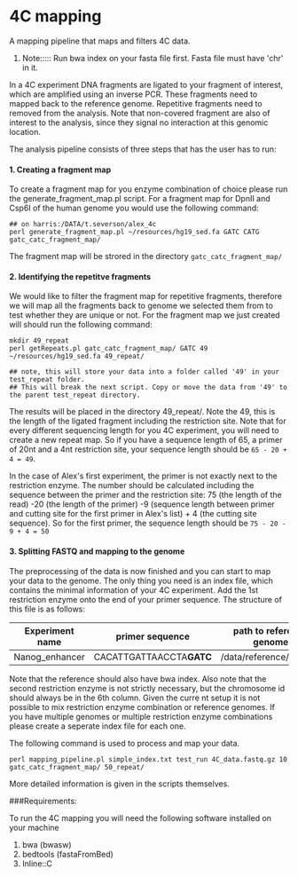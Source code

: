 # 4C mapping
A mapping pipeline that maps and filters 4C data.

1. Note::::: Run bwa index on your fasta file first. Fasta file must have 'chr' in it.


In a 4C experiment DNA fragments are ligated to your fragment of interest, which are amplified using an inverse PCR. These fragments need to mapped back to the reference genome. Repetitive fragments need to removed from the analysis. Note that non-covered fragment are also of interest to the analysis, since they signal no interaction at this genomic location.

The analysis pipeline consists of three steps that has the user has to run:

#### 1. Creating a fragment map

To create a fragment map for you enzyme combination of choice please run the generate_fragment_map.pl script. For a fragment map for DpnII and Csp6I of the human genome you would use the following command:

```
## on harris:/DATA/t.severson/alex_4c
perl generate_fragment_map.pl ~/resources/hg19_sed.fa GATC CATG gatc_catc_fragment_map/
```

The fragment map will be strored in the directory `gatc_catc_fragment_map/`

#### 2. Identifying the repetitve fragments

We would like to filter the fragment map for repetitive fragments, therefore we will map all the fragments back to genome we selected them from to test whether they are unique or not. For the fragment map we just created will should run the following command:

```
mkdir 49_repeat
perl getRepeats.pl gatc_catc_fragment_map/ GATC 49 ~/resources/hg19_sed.fa 49_repeat/

## note, this will store your data into a folder called '49' in your test_repeat folder. 
## This will break the next script. Copy or move the data from '49' to the parent test_repeat directory.
```

The results will be placed in the directory 49_repeat/. Note the 49, this is the length of the ligated fragment including the restriction site. Note that for every different sequencing length for you 4C experiment, you will need to create a new repeat map. So if you have a sequence length of 65, a primer of 20nt and a 4nt restriction site, your sequence length should be `65 - 20 + 4 = 49`. 

In the case of Alex's first experiment, the primer is not exactly next to the restriction enzyme. The number should be calculated including the sequence between the primer and the restriction site: 75 (the length of the read) -20 (the length of the primer) -9 (sequence length between primer and cutting site for the first primer in Alex's list) + 4 (the cutting site sequence). So for the first primer, the sequence length should be `75 - 20 - 9 + 4 = 50`

#### 3. Splitting FASTQ and mapping to the genome

The preprocessing of the data is now finished and you can start to map your data to the genome. The only thing you need is an index file, which contains the minimal information of your 4C experiment. Add the 1st restriction enzyme onto the end of your primer sequence. The structure of this file is as follows:

|Experiment name | primer sequence | path to reference genome | restriction enzyme 1 | restriction enzyme 2 | viewpoint chromosome |
|---------- | ---------- | ----------|----------|----------|----------|
|Nanog_enhancer | CACATTGATTAACCTA**GATC** | /data/reference/mm9.fa | GATC | GTAC | chr6 |

Note that the reference should also have bwa index. Also note that the second restriction enzyme is not strictly necessary, but the chromosome id should always be in the 6th column. Given the curre
nt setup it is not possible to mix restriction enzyme combination or reference genomes. If you have multiple genomes or multiple restriction enzyme combinations please create a seperate index file
for each one.

The following command is used to process and map your data.

```
perl mapping_pipeline.pl simple_index.txt test_run 4C_data.fastq.gz 10 gatc_catc_fragment_map/ 50_repeat/
```

More detailed information is given in the scripts themselves.

###Requirements:

To run the 4C mapping you will need the following software installed on your machine

1. bwa (bwasw)
2. bedtools (fastaFromBed)
3. Inline::C

